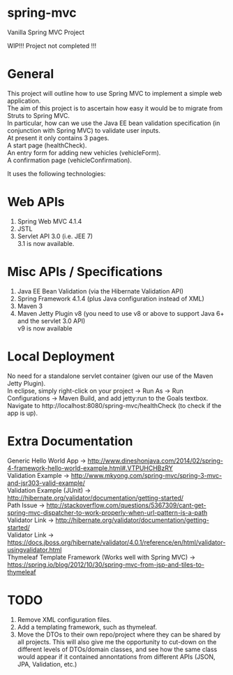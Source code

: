 # spring-mvc
Vanilla Spring MVC Project

WIP!!!
Project not completed !!!

General
=======
This project will outline how to use Spring MVC to implement a simple web application.  
The aim of this project is to ascertain how easy it would be to migrate from Struts to Spring MVC.  
In particular, how can we use the Java EE bean validation specification (in conjunction with Spring MVC) to validate user inputs.  
At present it only contains 3 pages.  
A start page (healthCheck).  
An entry form for adding new vehicles (vehicleForm).  
A confirmation page (vehicleConfirmation).  

It uses the following technologies:  

Web APIs
=========
1) Spring Web MVC 4.1.4  
2) JSTL  
3) Servlet API 3.0 (i.e. JEE 7)  
   3.1 is now available.

Misc APIs / Specifications
==========================
1) Java EE Bean Validation (via the Hibernate Validation API)  
2) Spring Framework 4.1.4 (plus Java configuration instead of XML)  
3) Maven 3  
4) Maven Jetty Plugin v8 (you need to use v8 or above to support Java 6+ and the servlet 3.0 API)  
   v9 is now available  
   
Local Deployment
================
No need for a standalone servlet container (given our use of the Maven Jetty Plugin).  
In eclipse, simply right-click on your project -> Run As -> Run Configurations -> Maven Build, and add jetty:run to the Goals textbox.  
Navigate to http://localhost:8080/spring-mvc/healthCheck (to check if the app is up).  

Extra Documentation
===================
Generic Hello World App -> http://www.dineshonjava.com/2014/02/spring-4-framework-hello-world-example.html#.VTPUHCHBzRY  
Validation Example -> http://www.mkyong.com/spring-mvc/spring-3-mvc-and-jsr303-valid-example/  
Validation Example (JUnit) -> http://hibernate.org/validator/documentation/getting-started/  
Path Issue -> http://stackoverflow.com/questions/5367309/cant-get-spring-mvc-dispatcher-to-work-properly-when-url-pattern-is-a-path  
Validator Link -> http://hibernate.org/validator/documentation/getting-started/  
Validator Link -> https://docs.jboss.org/hibernate/validator/4.0.1/reference/en/html/validator-usingvalidator.html  
Thymeleaf Template Framework (Works well with Spring MVC) -> https://spring.io/blog/2012/10/30/spring-mvc-from-jsp-and-tiles-to-thymeleaf

TODO
====
1) Remove XML configuration files.
2) Add a templating framework, such as thymeleaf.
3) Move the DTOs to their own repo/project where they can be shared by all projects.
   This will also give me the opportunity to cut-down on the different levels of DTOs/domain classes,
   and see how the same class would appear if it contained annontations from different APIs (JSON, JPA, Validation, etc.) 
